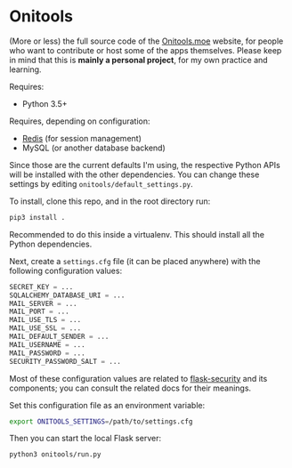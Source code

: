 # Onitools

(More or less) the full source code of the [Onitools.moe](https://onitools.moe/) website, for people who want to contribute or host some of the apps themselves. Please keep in mind that this is **mainly a personal project**, for my own practice and learning.

Requires:
* Python 3.5+

Requires, depending on configuration:
* [Redis](https://redis.io/) (for session management)
* MySQL (or another database backend)

Since those are the current defaults I'm using, the respective Python APIs will be installed with the other dependencies. You can change these settings by editing `onitools/default_settings.py`.

To install, clone this repo, and in the root directory run:

```bash
pip3 install .
```

Recommended to do this inside a virtualenv. This should install all the Python dependencies.

Next, create a `settings.cfg` file (it can be placed anywhere) with the following configuration values:

```python
SECRET_KEY = ...
SQLALCHEMY_DATABASE_URI = ...
MAIL_SERVER = ...
MAIL_PORT = ...
MAIL_USE_TLS = ...
MAIL_USE_SSL = ...
MAIL_DEFAULT_SENDER = ...
MAIL_USERNAME = ...
MAIL_PASSWORD = ...
SECURITY_PASSWORD_SALT = ...
```

Most of these configuration values are related to [flask-security](https://pythonhosted.org/Flask-Security/) and its components; you can consult the related docs for their meanings.

Set this configuration file as an environment variable:

```bash
export ONITOOLS_SETTINGS=/path/to/settings.cfg
```

Then you can start the local Flask server:

```bash
python3 onitools/run.py
```
